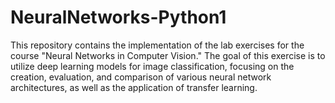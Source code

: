 # NeuralNetworks-Python1
This repository contains the implementation of the lab exercises for the course "Neural Networks in Computer Vision." The goal of this exercise is to utilize deep learning models for image classification, focusing on the creation, evaluation, and comparison of various neural network architectures, as well as the application of transfer learning.
